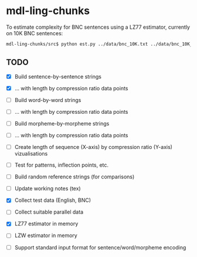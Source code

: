 # mdl-ling-chunks

To estimate complexity for BNC sentences using a LZ77 estimator, currently on 10K BNC sentences:

```bash
mdl-ling-chunks/src$ python est.py ../data/bnc_10K.txt ../data/bnc_10K_lz77.txt
```

## TODO

- [x] Build sentence-by-sentence strings
- [x] ... with length by compression ratio data points
- [ ] Build word-by-word strings
- [ ] ... with length by compression ratio data points
- [ ] Build morpheme-by-morpheme strings
- [ ] ... with length by compression ratio data points
- [ ] Create length of sequence (X-axis) by compression ratio (Y-axis) vizualisations
- [ ] Test for patterns, inflection points, etc.
- [ ] Build random reference strings (for comparisons)

- [ ] Update working notes (tex)

- [x] Collect test data (English, BNC)
- [ ] Collect suitable parallel data
- [x] LZ77 estimator in memory
- [ ] LZW estimator in memory
- [ ] Support standard input format for sentence/word/morpheme encoding